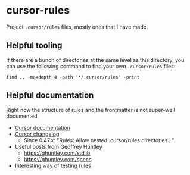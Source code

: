 # cursor-rules

Project `.cursor/rules` files, mostly ones that I have made.

## Helpful tooling

If there are a bunch of directories at the same level as this directory, you
can use the following command to find your own `.cursor/rules` files:

```
find .. -maxdepth 4 -path '*/.cursor/rules' -print
```

## Helpful documentation

Right now the structure of rules and the frontmatter is not super-well documented.

 - [Cursor documentation](https://docs.cursor.com/context/rules-for-ai)
 - [Cursor changelog](https://www.cursor.com/changelog)
   - Since 0.47.x: "Rules: Allow nested .cursor/rules directories..."
 - Useful posts from Geoffrey Huntley
   - https://ghuntley.com/stdlib
   - https://ghuntley.com/specs
 - [Interesting way of testing rules](https://github.com/codekiln/cursor-project-rule-test)
